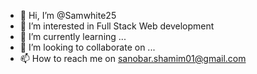 - 👋 Hi, I’m @Samwhite25
- 👀 I’m interested in Full Stack Web development
- 🌱 I’m currently learning ...
- 💞️ I’m looking to collaborate on ...
- 📫 How to reach me on sanobar.shamim01@gmail.com

<!---
Samwhite25/Samwhite25 is a ✨ special ✨ repository because its `README.md` (this file) appears on your GitHub profile.
You can click the Preview link to take a look at your changes.
--->
